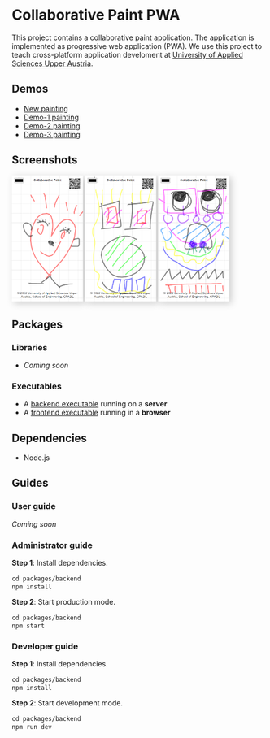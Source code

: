 # Collaborative Paint PWA

This project contains a collaborative paint application. The application is implemented as progressive web application (PWA). We use this project to teach cross-platform application develoment at [University of Applied Sciences Upper Austria](https://www.fh-ooe.at/).

## Demos

* [New painting](https://iot.fh-wels.at/)
* [Demo-1 painting](https://iot.fh-wels.at/#demo-1)
* [Demo-2 painting](https://iot.fh-wels.at/#demo-2)
* [Demo-3 painting](https://iot.fh-wels.at/#demo-3)

## Screenshots

<img src="./screenshots/screenshot-1.png" title="Screenshot 1" style="width: 10em; box-shadow: 0.25em 0.25em 1em rgba(0,0,0,0.2);"/> <img src="./screenshots/screenshot-2.png" title="Screenshot 2" style="width: 10em; box-shadow: 0.25em 0.25em 1em rgba(0,0,0,0.2);"/> <img src="./screenshots/screenshot-3.png" title="Screenshot 3" style="width: 10em; box-shadow: 0.25em 0.25em 1em rgba(0,0,0,0.2);"/>

## Packages

### Libraries

* *Coming soon*

### Executables

* A [backend executable](./packages/backend/) running on a **server**
* A [frontend executable](./packages/frontend/) running in a **browser**

## Dependencies

* Node.js

## Guides

### User guide

*Coming soon*

### Administrator guide

**Step 1**: Install dependencies.

```
cd packages/backend
npm install
```

**Step 2**: Start production mode.

```
cd packages/backend
npm start
```

### Developer guide

**Step 1**: Install dependencies.

```
cd packages/backend
npm install
```

**Step 2**: Start development mode.

```
cd packages/backend
npm run dev
```


